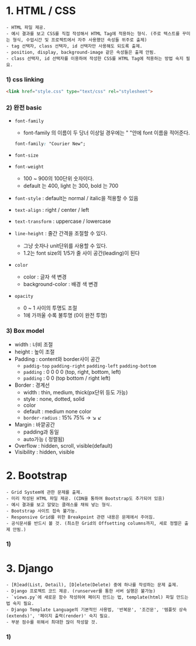 # 1. HTML / CSS

```
- HTML 파일 제공.
- 예시 결과를 보고 CSS를 직접 작성해서 HTML Tag에 적용하는 형식. (주로 텍스트를 꾸미는 형식, 수업시간 및 프로젝트에서 자주 사용했던 속성들 위주로 출제)
- tag 선택자, class 선택자, id 선택자만 사용해도 되도록 출제.
- position, display, background-image 같은 속성들은 출제 안됨.
- class 선택자, id 선택자를 이용하여 작성한 CSS를 HTML Tag에 적용하는 방법 숙지 필요.
```



### 1) css linking

```html
<link href="style.css" type="text/css" rel="stylesheet">
```



### 2) 완전 basic

* `font-family`

  * font-family 의 이름이 두 당너 이상일 경우에는 " "안에 font 이름을 적어준다.

  ```css
  font-family: "Courier New";
  ```

* `font-size`

* `font-weight`

  * 100 ~ 900의 100단위 숫자이다.
  * default 는 400, light 는 300, bold 는 700

* `font-style` : default는 normal / italic을 적용할 수 있음

* `text-align` : right / center / left

* `text-transform` : uppercase / lowercase

* `line-height` : 줄간 간격을 조절할 수 있다.

  * 그냥 숫자나 unit단위를 사용할 수 있다.
  * 1.2는 font size의 1/5가 줄 사이 공간(leading)이 된다

* `color`

  * color : 글자 색 변경
  * background-color : 배경 색 변경

* `opacity`

  * 0 ~ 1 사이의 투명도 조절
  * 1에 가까울 수록 불투명 (0이 완전 투명)

### 3) Box model

* width : 너비 조절
* height : 높이 조절
* Padding : content와 border사이 공간
  * `paddig-top` `padding-right` `padding-left` `padding-bottom`
  * `padding` : 0 0 0 0 (top, right, bottom, left)
  * `padding` : 0 0 (top bottom / right left)
* Border : 경계선
  * width : thin, medium, thick(px단위 등도 가능)
  * style : none, dotted, solid
  * color
  * default : medium none color
  * `border-radius` : 15% 75% -> ↘  ↙
* Margin : 바깥공간
  * padding과 동일
  * auto가능 ( 정렬됨)
* Overflow : hidden, scroll, visible(default)
* Visibility : hidden, visible







# 2. Bootstrap

```
- Grid System에 관한 문제를 출제.
- 미리 작성된 HTML 파일 제공. (CDN을 통하여 Bootstrap도 추가되어 있음)
- 예시 결과를 보고 알맞는 클래스를 채워 넣는 형식.
- Bootstrap 사이트 접속 불가능.
- Responsive Grid를 위한 Breakpoint 관련 내용은 문제에서 주어짐.
- 공식문서를 반드시 볼 것. (최소한 Grid의 Offsetting columns까지, 세로 정렬은 출제 안됨.)
```



### 1) 

# 3. Django

```
- [R]ead(List, Detail), [D]elete(Delete) 중에 하나를 작성하는 문제 출제.
- Django 프로젝트 코드 제공. (runserver를 통한 서버 실행은 불가능)
- `views.py`에 새로운 함수 작성하여 페이지 만드는 법, template(html) 파일 만드는 법 숙지 필요.
- Django Template Language의 기본적인 사용법, '반복문', '조건문', '템플릿 상속(extends)', '페이지 출력(render)' 숙지 필요.
- 부분 점수를 위해서 최대한 많이 작성할 것.
```



### 1) 